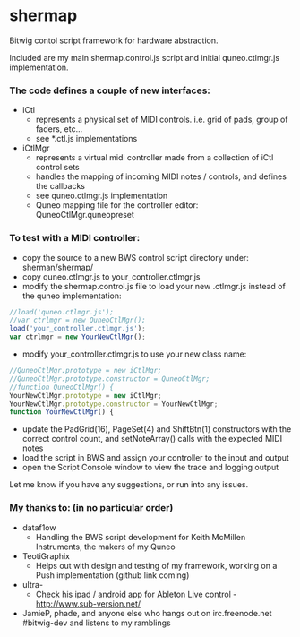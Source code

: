 shermap
=======

Bitwig contol script framework for hardware abstraction.

Included are my main shermap.control.js script and initial quneo.ctlmgr.js implementation. 

  

### The code defines a couple of new interfaces:
- iCtl 
  - represents a physical set of MIDI controls. i.e. grid of pads, group of faders, etc...
  - see \*.ctl.js implementations
- iCtlMgr 
  - represents a virtual midi controller made from a collection of iCtl control sets
  - handles the mapping of incoming MIDI notes / controls, and defines the callbacks
  - see quneo.ctlmgr.js implementation
  - Quneo mapping file for the controller editor: QuneoCtlMgr.quneopreset

  

### To test with a MIDI controller:
- copy the source to a new BWS control script directory under: sherman/shermap/
- copy quneo.ctlmgr.js to your_controller.ctlmgr.js
- modify the shermap.control.js file to load your new .ctlmgr.js instead of the quneo implementation:
```javascript
//load('quneo.ctlmgr.js'); 
//var ctrlmgr = new QuneoCtlMgr(); 
load('your_controller.ctlmgr.js'); 
var ctrlmgr = new YourNewCtlMgr(); 
```

- modify your_controller.ctlmgr.js to use your new class name:
```javascript
//QuneoCtlMgr.prototype = new iCtlMgr;
//QuneoCtlMgr.prototype.constructor = QuneoCtlMgr;
//function QuneoCtlMgr() {
YourNewCtlMgr.prototype = new iCtlMgr;
YourNewCtlMgr.prototype.constructor = YourNewCtlMgr;
function YourNewCtlMgr() {
```

- update the PadGrid(16), PageSet(4) and ShiftBtn(1) constructors with the correct control count, and setNoteArray() calls with the expected MIDI notes
- load the script in BWS and assign your controller to the input and output
- open the Script Console window to view the trace and logging output


Let me know if you have any suggestions, or run into any issues.


### My thanks to: (in no particular order)

- dataf1ow
  - Handling the BWS script development for Keith McMillen Instruments, the makers of my Quneo
- TeotiGraphix
  - Helps out with design and testing of my framework, working on a Push implementation (github link coming)
- ultra-
  - Check his ipad / android app for Ableton Live control - http://www.sub-version.net/
- JamieP, phade, and anyone else who hangs out on irc.freenode.net #bitwig-dev and listens to my ramblings

